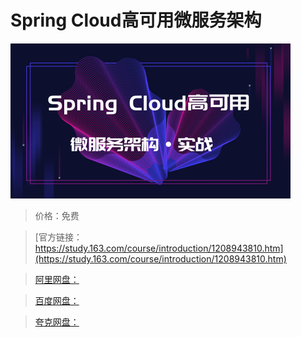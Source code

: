 # Spring Cloud高可用微服务架构

![img](../../../assets/study163/free/d5a4f415293f40bc8bf9872820c736e3.png)

> 价格：免费

> [官方链接：https://study.163.com/course/introduction/1208943810.htm](https://study.163.com/course/introduction/1208943810.htm)

> [阿里网盘：]()

> [百度网盘：]()

> [夸克网盘：]()
